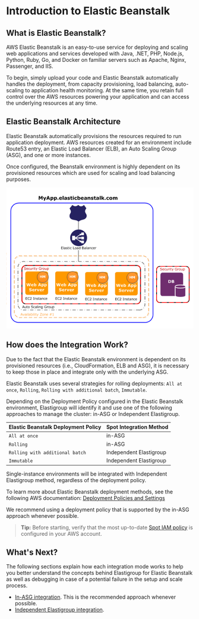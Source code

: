# Introduction to Elastic Beanstalk

## What is Elastic Beanstalk?

AWS Elastic Beanstalk is an easy-to-use service for deploying and scaling web applications and services developed with Java, .NET, PHP, Node.js, Python, Ruby, Go, and Docker on familiar servers such as Apache, Nginx, Passenger, and IIS.

To begin, simply upload your code and Elastic Beanstalk automatically handles the deployment, from capacity provisioning, load balancing, auto-scaling to application health monitoring. At the same time, you retain full control over the AWS resources powering your application and can access the underlying resources at any time.

## Elastic Beanstalk Architecture

Elastic Beanstalk automatically provisions the resources required to run application deployment. AWS resources created for an environment include Route53 entry, an Elastic Load Balancer (ELB), an Auto Scaling Group (ASG), and one or more instances.

Once configured, the Beanstalk environment is highly dependent on its provisioned resources which are used for scaling and load balancing purposes.

<img src="/elastigroup/_media/elastic-beanstalkREADME_1.png" />

## How does the Integration Work?

Due to the fact that the Elastic Beanstalk environment is dependent on its provisioned resources (i.e., CloudFormation, ELB and ASG), it is necessary to keep those in place and integrate only with the underlying ASG.

Elastic Beanstalk uses several strategies for rolling deployments: `All at once`, `Rolling`, `Rolling with additional batch`, `Immutable`.

Depending on the Deployment Policy configured in the Elastic Beanstalk environment, Elastigroup will identify it and use one of the following approaches to manage the cluster: in-ASG or Independent Elastigroup.

| **Elastic Beanstalk Deployment Policy** | **Spot Integration Method** |
| --------------------------------------- | --------------------------- |
| `All at once`                           | in-ASG                      |
| `Rolling`                               | in-ASG                      |
| `Rolling with additional batch`         | Independent Elastigroup     |
| `Immutable`                             | Independent Elastigroup     |

Single-instance environments will be integrated with Independent Elastigroup method, regardless of the deployment policy.

To learn more about Elastic Beanstalk deployment methods, see the following AWS documentation: [Deployment Policies and Settings](https://docs.aws.amazon.com/elasticbeanstalk/latest/dg/using-features.rolling-version-deploy.html)

We recommend using a deployment policy that is supported by the in-ASG approach whenever possible.

> **Tip:** Before starting, verify that the most up-to-date [Spot IAM policy](administration/api/spot-policy-in-aws) is configured in your AWS account.

## What's Next?

The following sections explain how each integration mode works to help you better understand the concepts behind Elastigroup for Elastic Beanstalk as well as debugging in case of a potential failure in the setup and scale process.

- [In-ASG integration](elastigroup/tools-integrations/elastic-beanstalk/in-asg). This is the recommended approach whenever possible.
- [Independent Elastigroup integration](elastigroup/tools-integrations/elastic-beanstalk/independent-elastigroup-integration).
